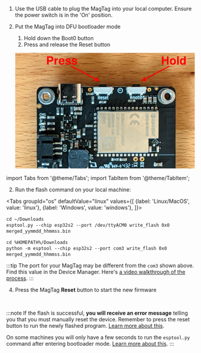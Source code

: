 1. Use the USB cable to plug the MagTag into your local computer. Ensure the
   power switch is in the 'On' position.
2. Put the MagTag into DFU bootloader mode
    1. Hold down the Boot0 button
    2. Press and release the Reset button

      ![MagTag Boot0 and Reset buttons](./assets/magtag-bootloader-mode.jpg)

import Tabs from '@theme/Tabs';
import TabItem from '@theme/TabItem';

2. Run the flash command on your local machine:

  <Tabs
  groupId="os"
  defaultValue="linux"
  values={[
  {label: 'Linux/MacOS', value: 'linux'},
  {label: 'Windows', value: 'windows'},
  ]}>

  <TabItem value="linux">

  ```
  cd ~/Downloads
  esptool.py --chip esp32s2 --port /dev/ttyACM0 write_flash 0x0 merged_yymmdd_hhmmss.bin
  ```

  </TabItem>
  <TabItem value="windows">

  ```
  cd %HOMEPATH%/Downloads
  python -m esptool --chip esp32s2 --port com3 write_flash 0x0 merged_yymmdd_hhmmss.bin
  ```

  :::tip
  The port for your MagTag may be different from the `com3` shown above.
  Find this value in the Device Manager. Here's [a video walkthrough of the
  process](https://www.loom.com/share/cde8204ea8b341d892f6ad21ed43ac82).
  :::

  </TabItem>
  </Tabs>

4. Press the MagTag **Reset** button to start the new firmware

<br />

:::note
If the flash is successful, **you will receive an error message** telling you that you must manually reset the device. Remember to press the reset button to run the newly flashed program. [Learn more about this](/docs/zephyr-intro/zephyr-tips#you-must-press-the-reset-button-after-flashing-firmware).

On some machines you will only have a few seconds to run the `esptool.py` command after entering bootloader mode. [Learn more about this](/docs/zephyr-intro/zephyr-tips.md#errors-with-west-build-zephyr-tree-and-esp32-environmental-variables).
:::
